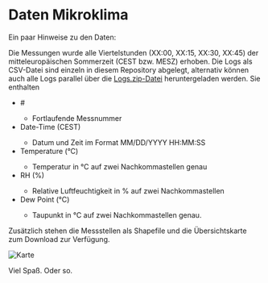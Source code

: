 # Daten Mikroklima

Ein paar Hinweise zu den Daten:

Die Messungen wurde alle Viertelstunden (XX:00, XX:15, XX:30, XX:45) der mitteleuropäischen Sommerzeit (CEST bzw. MESZ) erhoben.
Die Logs als CSV-Datei sind einzeln in diesem Repository abgelegt, alternativ können auch alle Logs parallel über die [Logs.zip-Datei](https://github.com/LucasToCode/mikroklima/blob/main/Logs.zip) heruntergeladen werden.
Sie enthalten
<ul>
  <li>#</li>
  <ul>
      <li>Fortlaufende Messnummer</li>
  </ul>
  <li>Date-Time (CEST)</li>
  <ul>
      <li>Datum und Zeit im Format MM/DD/YYYY HH:MM:SS</li>
  </ul>
  <li>Temperature (°C)</li>
  <ul>
      <li>Temperatur in °C auf zwei Nachkommastellen genau</li>
  </ul>
  <li>RH (%)</li>
  <ul>
      <li>Relative Luftfeuchtigkeit in % auf zwei Nachkommastellen</li>
  </ul>
  <li>Dew Point (°C)</li>
  <ul>
      <li>Taupunkt in °C auf zwei Nachkommastellen genau.</li>
  </ul>
</ul>
Zusätzlich stehen die Messstellen als Shapefile und die Übersichtskarte zum Download zur Verfügung.

![Karte](https://github.com/LucasToCode/mikroklima/blob/main/Karte.png)

Viel Spaß. Oder so.
